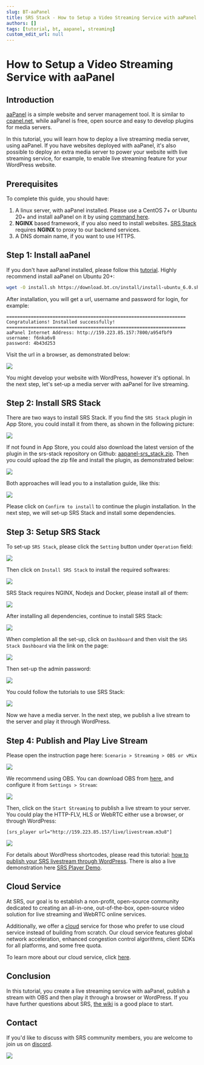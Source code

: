 ```yaml
---
slug: BT-aaPanel
title: SRS Stack - How to Setup a Video Streaming Service with aaPanel
authors: []
tags: [tutorial, bt, aapanel, streaming]
custom_edit_url: null
---
```


# How to Setup a Video Streaming Service with aaPanel

## Introduction

[aaPanel](https://www.aapanel.com) is a simple website and server management tool. It is similar to [cpanel.net](https://cpanel.net/),
while aaPanel is free, open source and easy to develop plugins for media servers.

In this tutorial, you will learn how to deploy a live streaming media server, using aaPanel. If you have websites
deployed with aaPanel, it's also possible to deploy an extra media server to power your website with live streaming
service, for example, to enable live streaming feature for your WordPress website.

<!--truncate-->

## Prerequisites

To complete this guide, you should have:

1. A linux server, with aaPanel installed. Please use a CentOS 7+ or Ubuntu 20+ and install aaPanel on it by using [command here](https://www.aapanel.com/install.html).
2. **NGINX** based framework, if you also need to install websites. [SRS Stack](https://github.com/ossrs/srs-stack) requires **NGINX** to proxy to our backend services.
3. A DNS domain name, if you want to use HTTPS.

## Step 1: Install aaPanel

If you don't have aaPanel installed, please follow this [tutorial](https://www.aapanel.com/install.html). Highly
recommend install aaPanel on Ubuntu 20+:

```bash
wget -O install.sh https://download.bt.cn/install/install-ubuntu_6.0.sh && sudo bash install.sh ed8484bec
```

After installation, you will get a url, username and password for login, for example:

```text
==================================================================
Congratulations! Installed successfully!
==================================================================
aaPanel Internet Address: http://159.223.85.157:7800/a954fbf9
username: f6nka6v8
password: 4b43d253
```

Visit the url in a browser, as demonstrated below:

![](/img/blog-2022-04-29-en-001.png)

You might develop your website with WordPress, however it's optional. In the next step, let's set-up a media server with
aaPanel for live streaming.

## Step 2: Install SRS Stack

There are two ways to install SRS Stack. If you find the `SRS Stack` plugin in App Store, you could install it from
there, as shown in the following picture:

![](/img/blog-2022-04-29-en-002.png)

If not found in App Store, you could also download the latest version of the plugin in the srs-stack repository on
Github: [aapanel-srs_stack.zip](https://github.com/ossrs/srs-stack/releases/latest/download/aapanel-srs_stack.zip). Then
you could upload the zip file and install the plugin, as demonstrated below:

![](/img/blog-2022-04-29-en-003.png)

Both approaches will lead you to a installation guide, like this:

![](/img/blog-2022-04-29-en-004.png)

Please click on `Confirm to install` to continue the plugin installation. In the next step, we will set-up SRS Stack and
install some dependencies.

## Step 3: Setup SRS Stack

To set-up `SRS Stack`, please click the `Setting` button under `Operation` field:

![](/img/blog-2022-04-29-en-005.png)

Then click on `Install SRS Stack` to install the required softwares:

![](/img/blog-2022-04-29-en-006.png)

SRS Stack requires NGINX, Nodejs and Docker, please install all of them:

![](/img/blog-2022-04-29-en-007.png)

After installing all dependencies, continue to install SRS Stack:

![](/img/blog-2022-04-29-en-008.png)

When completion all the set-up, click on `Dashboard` and then visit the `SRS Stack Dashboard` via the link on the page:

![](/img/blog-2022-04-29-en-009.png)

Then set-up the admin password:

![](/img/blog-2022-04-29-en-010.png)

You could follow the tutorials to use SRS Stack:

![](/img/blog-2022-04-29-en-011.png)

Now we have a media server. In the next step, we publish a live stream to the server and play it through WordPress.

## Step 4: Publish and Play Live Stream

Please open the instruction page here: `Scenario > Streaming > OBS or vMix`

![](/img/blog-2022-04-29-en-012.png)

We recommend using OBS. You can download OBS from [here](https://obsproject.com/download), and configure it from
`Settings > Stream`:

![](/img/blog-2022-04-29-en-013.png)

Then, click on the `Start Streaming` to publish a live stream to your server. You could play the HTTP-FLV, HLS or WebRTC
either use a browser, or through WordPress:

```text
[srs_player url="http://159.223.85.157/live/livestream.m3u8"]
```

![](/img/blog-2022-04-29-en-014.png)

For details about WordPress shortcodes, please read this tutorial: [how to publish your SRS livestream through WordPress](https://blog.ossrs.io/publish-your-srs-livestream-through-wordpress-ec18dfae7d6f).
There is also a live demonstration here [SRS Player Demo](https://wp.ossrs.io/2022/04/25/srs-player/).

## Cloud Service

At SRS, our goal is to establish a non-profit, open-source community dedicated to creating an all-in-one, 
out-of-the-box, open-source video solution for live streaming and WebRTC online services.

Additionally, we offer a [cloud](/cloud) service for those who prefer to use cloud service instead of building from 
scratch. Our cloud service features global network acceleration, enhanced congestion control algorithms, 
client SDKs for all platforms, and some free quota.

To learn more about our cloud service, click [here](/cloud).

## Conclusion

In this tutorial, you create a live streaming service with aaPanel, publish a stream with OBS and then play it through a
browser or WordPress. If you have further questions about SRS, [the wiki](/docs/v4/doc/introduction)
is a good place to start.

## Contact

If you'd like to discuss with SRS community members, you are welcome to join us on [discord](https://discord.gg/yZ4BnPmHAd).

![](https://ossrs.io/gif/v1/sls.gif?site=ossrs.io&path=/lts/blog-en/22-04-29-BT-aaPanel)



